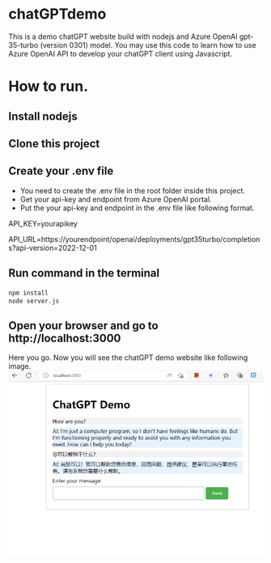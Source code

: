 # chatGPTdemo
This is a demo chatGPT website build with nodejs and Azure OpenAI gpt-35-turbo (version 0301) model.
You may use this code to learn how to use Azure OpenAI API to develop your chatGPT client using Javascript.

# How to run.
## Install nodejs
## Clone this project
## Create your .env file
- You need to create the .env file in the root folder inside this project.
- Get your api-key and endpoint from Azure OpenAI portal.
- Put the your api-key and endpoint in the .env file like following format.

API_KEY=yourapikey

API_URL=https://yourendpoint/openai/deployments/gpt35turbo/completions?api-version=2022-12-01

## Run command in the terminal
    npm install
    node server.js

## Open your browser and go to http://localhost:3000

Here you go. Now you will see the chatGPT demo website like following image.
![chatGPTdemo](./demo.png)


